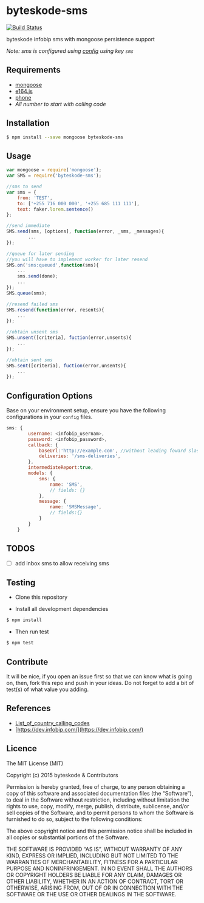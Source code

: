 byteskode-sms
=====================

[![Build Status](https://travis-ci.org/byteskode/byteskode-sms.svg?branch=master)](https://travis-ci.org/byteskode/byteskode-sms)

byteskode infobip sms with mongoose persistence support

*Note: sms is configured using [config](https://github.com/lorenwest/node-config) using key `sms`*

## Requirements
- [mongoose](https://github.com/Automattic/mongoose)
- [e164.js](https://github.com/pdeschen/e164.js)
- [phone](https://github.com/lykmapipo/phone)
- *All number to start with calling code*

## Installation
```sh
$ npm install --save mongoose byteskode-sms
```

## Usage

```javascript
var mongoose = require('mongoose');
var SMS = require('byteskode-sms');

//sms to send
var sms = {
    from: 'TEST',
    to: ['+255 716 000 000', '+255 685 111 111'],
    text: faker.lorem.sentence()
};

//send immediate
SMS.send(sms, [options], function(error, _sms, _messages){
        ...
});

//queue for later sending
//you will have to implement worker for later resend
SMS.on('sms:queued',function(sms){
    ...
    sms.send(done);
    ...
});
SMS.queue(sms);

//resend failed sms
SMS.resend(function(error, resents){
    ...
});

//obtain unsent sms
SMS.unsent([criteria], fuction(error,unsents){
    ...
});

//obtain sent sms
SMS.sent([criteria], fuction(error,unsents){
    ...
});

```

## Configuration Options
Base on your environment setup, ensure you have the following configurations in your `config` files.

```js
sms: {
        username: <infobip_usernam>,
        password: <infobip_password>,
        callback: {
            baseUrl:'http://example.com', //without leading foward slash
            deliveries: '/sms-deliveries',
        },
        intermediateReport:true,
        models: {
            sms: {
                name: 'SMS',
                // fields: {}
            },
            message: {
                name: 'SMSMessage',
                // fields:{}
            }
        }
    }
```

## TODOS
- [ ] add inbox sms to allow receiving sms

## Testing
* Clone this repository

* Install all development dependencies
```sh
$ npm install
```

* Then run test
```sh
$ npm test
```

## Contribute
It will be nice, if you open an issue first so that we can know what is going on, then, fork this repo and push in your ideas. Do not forget to add a bit of test(s) of what value you adding.

## References
- [List_of_country_calling_codes](https://en.wikipedia.org/wiki/List_of_country_calling_codes)
- [https://dev.infobip.com/](https://dev.infobip.com/)

## Licence
The MIT License (MIT)

Copyright (c) 2015 byteskode & Contributors

Permission is hereby granted, free of charge, to any person obtaining a copy of this software and associated documentation files (the “Software”), to deal in the Software without restriction, including without limitation the rights to use, copy, modify, merge, publish, distribute, sublicense, and/or sell copies of the Software, and to permit persons to whom the Software is furnished to do so, subject to the following conditions:

The above copyright notice and this permission notice shall be included in all copies or substantial portions of the Software.

THE SOFTWARE IS PROVIDED “AS IS”, WITHOUT WARRANTY OF ANY KIND, EXPRESS OR IMPLIED, INCLUDING BUT NOT LIMITED TO THE WARRANTIES OF MERCHANTABILITY, FITNESS FOR A PARTICULAR PURPOSE AND NONINFRINGEMENT. IN NO EVENT SHALL THE AUTHORS OR COPYRIGHT HOLDERS BE LIABLE FOR ANY CLAIM, DAMAGES OR OTHER LIABILITY, WHETHER IN AN ACTION OF CONTRACT, TORT OR OTHERWISE, ARISING FROM, OUT OF OR IN CONNECTION WITH THE SOFTWARE OR THE USE OR OTHER DEALINGS IN THE SOFTWARE. 